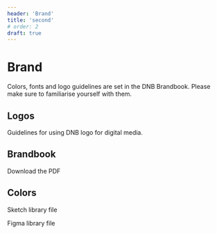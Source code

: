 ```yaml
---
header: 'Brand'
title: 'second'
# order: 2
draft: true
---
```


# Brand

Colors, fonts and logo guidelines are set in the DNB Brandbook. Please make sure to familiarise yourself with them.

## Logos

Guidelines for using DNB logo for digital media.

## Brandbook

Download the PDF

## Colors

Sketch library file

Figma library file
